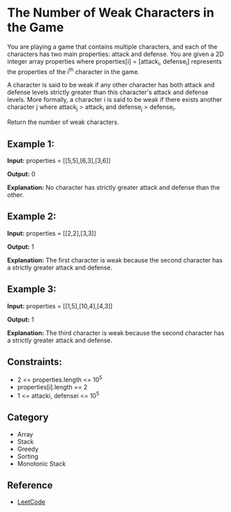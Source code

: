 # The Number of Weak Characters in the Game

You are playing a game that contains multiple characters, and each of the characters has two main properties: attack and defense. You are given a 2D integer array properties where properties[i] = [attack<sub>i</sub>, defense<sub>i</sub>] represents the properties of the i<sup>th</sup> character in the game.

A character is said to be weak if any other character has both attack and defense levels strictly greater than this character's attack and defense levels. More formally, a character i is said to be weak if there exists another character j where attack<sub>j</sub> > attack<sub>i</sub> and defense<sub>j</sub> > defense<sub>i</sub>.

Return the number of weak characters.

## Example 1:

<b>Input:</b> properties = [[5,5],[6,3],[3,6]]

<b>Output:</b> 0

<b>Explanation:</b> No character has strictly greater attack and defense than the other.

## Example 2:

<b>Input:</b> properties = [[2,2],[3,3]]

<b>Output:</b> 1

<b>Explanation:</b> The first character is weak because the second character has a strictly greater attack and defense.

## Example 3:

<b>Input:</b> properties = [[1,5],[10,4],[4,3]]

<b>Output:</b> 1

<b>Explanation:</b> The third character is weak because the second character has a strictly greater attack and defense.

## Constraints:

- 2 <= properties.length <= 10<sup>5</sup>
- properties[i].length == 2
- 1 <= attacki, defensei <= 10<sup>5</sup>

## Category
- Array
- Stack
- Greedy
- Sorting
- Monotonic Stack

## Reference
- [LeetCode](https://leetcode.com/problems/the-number-of-weak-characters-in-the-game/description/)